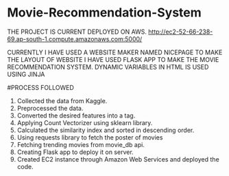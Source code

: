 # Movie-Recommendation-System
THE PROJECT IS CURRENT DEPLOYED ON AWS.
http://ec2-52-66-238-69.ap-south-1.compute.amazonaws.com:5000/

CURRENTLY I HAVE USED A WEBSITE MAKER NAMED NICEPAGE TO MAKE THE LAYOUT OF WEBSITE
I HAVE USED FLASK APP TO MAKE THE MOVIE RECOMMENDATION SYSTEM. DYNAMIC VARIABLES IN HTML IS USED USING JINJA

#PROCESS FOLLOWED
1. Collected the data from Kaggle.
2. Preprocessed the data.
3. Converted the desired features into a tag.
4. Applying Count Vectorizer using sklearn library.
5. Calculated the similarity index and sorted in descending order.
6. Using requests library to fetch the poster of movies
7. Fetching trending movies from movie_db api.
8. Creating Flask app to deploy it on server.
9. Created EC2 instance through Amazon Web Services and deployed the code.
